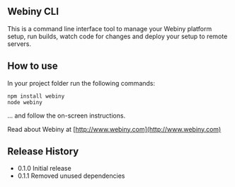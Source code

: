 Webiny CLI
----------

This is a command line interface tool to manage your Webiny platform setup, run builds, watch code for changes and deploy
your setup to remote servers.

## How to use
In your project folder run the following commands:
```
npm install webiny
node webiny
```
... and follow the on-screen instructions.
 
Read about Webiny at [http://www.webiny.com](http://www.webiny.com)

## Release History

* 0.1.0 Initial release
* 0.1.1 Removed unused dependencies